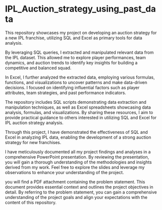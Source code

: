 # IPL_Auction_strategy_using_past_data
This repository showcases my project on developing an auction strategy for a new IPL franchise, utilizing SQL and Excel as primary tools for data analysis.

By leveraging SQL queries, I extracted and manipulated relevant data from the IPL dataset. This allowed me to explore player performances, team dynamics, and auction trends to identify key insights for building a competitive and balanced squad.

In Excel, I further analyzed the extracted data, employing various formulas, functions, and visualizations to uncover patterns and make data-driven decisions. I focused on identifying influential factors such as player attributes, team strategies, and past performance indicators.

The repository includes SQL scripts demonstrating data extraction and manipulation techniques, as well as Excel spreadsheets showcasing data analysis, formulas, and visualizations. By sharing these resources, I aim to provide practical guidance to others interested in utilizing SQL and Excel for IPL auction strategy analysis.

Through this project, I have demonstrated the effectiveness of SQL and Excel in analyzing IPL data, enabling the development of a strong auction strategy for new franchises.

I have meticulously documented all my project findings and analyses in a comprehensive PowerPoint presentation. By reviewing the presentation, you will gain a thorough understanding of the methodologies and insights derived from my work. Feel free to explore the slides and leverage my observations to enhance your understanding of the project.

you will find a PDF attachment containing the problem statement. This document provides essential context and outlines the project objectives in detail. By referring to the problem statement, you can gain a comprehensive understanding of the project goals and align your expectations with the content of this repository.
